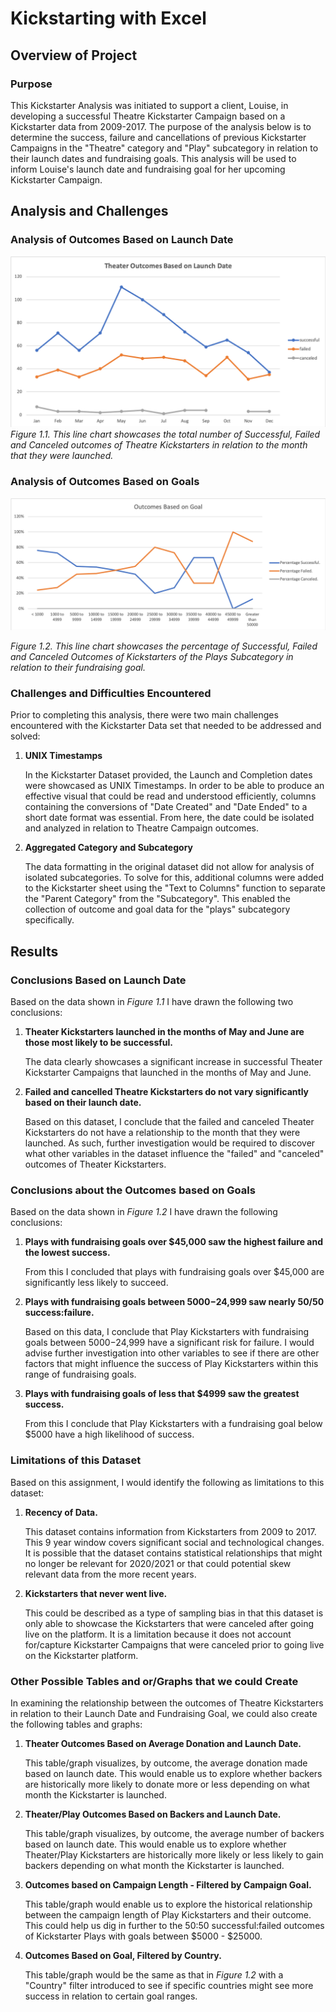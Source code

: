 # Kickstarting with Excel

## Overview of Project

### Purpose

This Kickstarter Analysis was initiated to support a client, Louise, in developing a successful Theatre Kickstarter Campaign based on a Kickstarter data from 2009-2017. The purpose of the analysis below is to determine the success, failure and cancellations of previous Kickstarter Campaigns in the "Theatre" category and "Play" subcategory in relation to their launch dates and fundraising goals. This analysis will be used to inform Louise's launch date and fundraising goal for her upcoming Kickstarter Campaign. 

## Analysis and Challenges

### Analysis of Outcomes Based on Launch Date

![](https://github.com/hollyouellette/kickstarter-analysis/blob/main/Resources/Theater_Outcomes_vs_Launch.png?raw=true)
_Figure 1.1. This line chart showcases the total number of Successful, Failed and Canceled outcomes of Theatre Kickstarters in relation to the month that they were launched._

### Analysis of Outcomes Based on Goals

![](https://github.com/hollyouellette/kickstarter-analysis/blob/main/Resources/Outcomes_vs_Goals.png?raw=true)

_Figure 1.2. This line chart showcases the percentage of Successful, Failed and Canceled Outcomes of Kickstarters of the Plays Subcategory in relation to their fundraising goal._

### Challenges and Difficulties Encountered

Prior to completing this analysis, there were two main challenges encountered with the Kickstarter Data set that needed to be addressed and solved:

1. **UNIX Timestamps**

     In the Kickstarter Dataset provided, the Launch and Completion dates were showcased as UNIX Timestamps. In order to be able to produce an effective visual that could be read and understood efficiently, columns containing the conversions of "Date Created" and "Date Ended" to a short date format was essential. From here, the date could be isolated and analyzed in relation to Theatre Campaign outcomes.

2. **Aggregated Category and Subcategory**

     The data formatting in the original dataset did not allow for analysis of isolated subcategories. To solve for this, additional columns were added to the Kickstarter sheet using the "Text to Columns" function to separate the "Parent Category" from the "Subcategory". This enabled the collection of outcome and goal data for the "plays" subcategory specifically. 

## Results

### Conclusions Based on Launch Date

Based on the data shown in _Figure 1.1_ I have drawn the following two conclusions:

  1. **Theater Kickstarters launched in the months of May and June are those most likely to be successful.** 
  
        The data clearly showcases a significant increase in successful Theater Kickstarter Campaigns that launched in the months of May and June. 
  
  2. **Failed and cancelled Theatre Kickstarters do not vary significantly based on their launch date.** 
  
       Based on this dataset, I conclude that the failed and canceled Theater Kickstarters do not have a relationship to the month that they were launched. As such, further investigation would be required to discover what other variables in the dataset influence the "failed" and "canceled" outcomes of Theater Kickstarters. 

### Conclusions about the Outcomes based on Goals

Based on the data shown in _Figure 1.2_ I have drawn the following conclusions:

 1. **Plays with fundraising goals over $45,000 saw the highest failure and the lowest success.** 
 
      From this I concluded that plays with fundraising goals over $45,000 are significantly less likely to succeed.  
 
 2. **Plays with fundraising goals between $5000-$24,999 saw nearly 50/50 success:failure.** 
 
      Based on this data, I conclude that Play Kickstarters with fundraising goals between $5000-$24,999 have a significant risk for failure. I would advise further investigation into other variables to see if there are other factors that might influence the success of Play Kickstarters within this range of fundraising goals. 
 
 3. **Plays with fundraising goals of less that $4999 saw the greatest success.** 
 
      From this I conclude that Play Kickstarters with a fundraising goal below $5000 have a high likelihood of success.

### Limitations of this Dataset

Based on this assignment, I would identify the following as limitations to this dataset:

 1. **Recency of Data.**
   
      This dataset contains information from Kickstarters from 2009 to 2017. This 9 year window covers significant social and technological changes. It is possible that the dataset contains statistical relationships that might no longer be relevant for 2020/2021 or that could potential skew relevant data from the more recent years.
   
 2. **Kickstarters that never went live.**
  
      This could be described as a type of sampling bias in that this dataset is only able to showcase the Kickstarters that were canceled after going live on the platform. It is a limitation because it does not account for/capture Kickstarter Campaigns that were canceled prior to going live on the Kickstarter platform.

### Other Possible Tables and or/Graphs that we could Create

In examining the relationship between the outcomes of Theatre Kickstarters in relation to their Launch Date and Fundraising Goal, we could also create the following tables and graphs:

1. **Theater Outcomes Based on Average Donation and Launch Date.**
 
     This table/graph visualizes, by outcome, the average donation made based on launch date. This would enable us to explore whether backers are historically more likely to donate more or less depending on what month the Kickstarter is launched.
 
2. **Theater/Play Outcomes Based on Backers and Launch Date.** 
 
     This table/graph visualizes, by outcome, the average number of backers based on launch date. This would enable us to explore whether Theater/Play Kickstarters are historically more likely or less likely to gain backers depending on what month the Kickstarter is launched.
 
3. **Outcomes based on Campaign Length - Filtered by Campaign Goal.**
 
     This table/graph would enable us to explore the historical relationship between the campaign length of Play Kickstarters and their outcome. This could help us dig in further to the 50:50 successful:failed outcomes of Kickstarter Plays with goals between $5000 - $25000. 
 
4. **Outcomes Based on Goal, Filtered by Country.**
 
     This table/graph would be the same as that in _Figure 1.2_ with a "Country" filter introduced to see if specific countries might see more success in relation to certain goal ranges.

